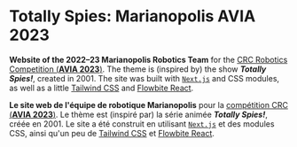 # Totally Spies: Marianopolis AVIA 2023

**Website of the 2022–23 Marianopolis Robotics Team** for the [CRC Robotics Competition (**AVIA 2023**)](https://robo-crc.ca). The theme is (inspired by) the show ***Totally Spies!***, created in 2001. The site was built with [`Next.js`](https://nextjs.org/) and CSS modules, as well as a little [Tailwind CSS](https://tailwindcss.com/) and [Flowbite React](https://flowbite-react.com/).

**Le site web de l'équipe de robotique Marianopolis** pour la [compétition CRC (**AVIA 2023**)](https://robo-crc.ca/fr). Le thème est (inspiré par) la série animée ***Totally Spies!***, créée en 2001. Le site a été construit en utilisant [`Next.js`](https://nextjs.org) et des modules CSS, ainsi qu'un peu de [Tailwind CSS](https://tailwindcss.com/) et [Flowbite React](https://flowbite-react.com).
